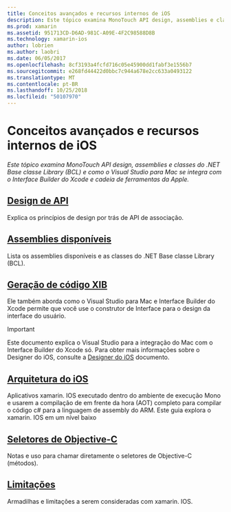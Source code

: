 ```yaml
---
title: Conceitos avançados e recursos internos de iOS
description: Este tópico examina MonoTouch API design, assemblies e classes do .NET Base classe Library (BCL) e como o Visual Studio para Mac se integra com o Interface Builder do Xcode e cadeia de ferramentas da Apple.
ms.prod: xamarin
ms.assetid: 951713CD-D6AD-981C-A09E-4F2C98588D8B
ms.technology: xamarin-ios
author: lobrien
ms.author: laobri
ms.date: 06/05/2017
ms.openlocfilehash: 8cf3193a4fcfd716c05e45900dd1fabf3e1556b7
ms.sourcegitcommit: e268fd44422d0bbc7c944a678e2cc633a0493122
ms.translationtype: MT
ms.contentlocale: pt-BR
ms.lasthandoff: 10/25/2018
ms.locfileid: "50107970"
---
```

# <a name="ios-advanced-concepts-and-internals"></a>Conceitos avançados e recursos internos de iOS

_Este tópico examina MonoTouch API design, assemblies e classes do .NET Base classe Library (BCL) e como o Visual Studio para Mac se integra com o Interface Builder do Xcode e cadeia de ferramentas da Apple._

##  <a name="api-designiosinternalsapi-designindexmd"></a>[Design de API](~/ios/internals/api-design/index.md)

Explica os princípios de design por trás de API de associação.

##  <a name="available-assembliescross-platforminternalsavailable-assembliesmd"></a>[Assemblies disponíveis](~/cross-platform/internals/available-assemblies.md)

Lista os assemblies disponíveis e as classes do .NET Base classe Library (BCL).

##  <a name="xib-code-generationiosinternalsxib-code-generationmd"></a>[Geração de código XIB](~/ios/internals/xib-code-generation.md)

Ele também aborda como o Visual Studio para Mac e Interface Builder do Xcode permite que você use o construtor de Interface para o design da interface do usuário.

> [!IMPORTANT]
> Este documento explica o Visual Studio para a integração do Mac com o Interface Builder do Xcode só. Para obter mais informações sobre o Designer do iOS, consulte a [Designer do iOS](~/ios/user-interface/designer/index.md) documento.

##  <a name="ios-architectureiosinternalsarchitecturemd"></a>[Arquitetura do iOS](~/ios/internals/architecture.md)

Aplicativos xamarin. IOS executado dentro do ambiente de execução Mono e usarem a compilação de em frente da hora (AOT) completo para compilar o código c# para a linguagem de assembly do ARM. Este guia explora o xamarin. IOS em um nível baixo

##  <a name="objective-c-selectorsiosinternalsobjective-c-selectorsmd"></a>[Seletores de Objective-C](~/ios/internals/objective-c-selectors.md)

Notas e uso para chamar diretamente o seletores de Objective-C (métodos).

##  <a name="limitationslimitationsmd"></a>[Limitações](limitations.md)

Armadilhas e limitações a serem consideradas com xamarin. IOS.